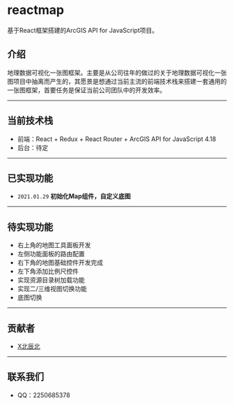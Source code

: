 # reactmap
基于React框架搭建的ArcGIS API for JavaScript项目。

## 介绍

地理数据可视化一张图框架。主要是从公司往年的做过的关于地理数据可视化一张图项目中抽离而产生的，其愿景是想通过当前主流的前端技术栈来搭建一套通用的一张图框架，首要任务是保证当前公司团队中的开发效率。

-----

## 当前技术栈

* 前端：React + Redux + React Router + ArcGIS API for JavaScript 4.18
* 后台：待定

-----

## 已实现功能

* `2021.01.29`  **初始化Map组件，自定义底图**

-----

## 待实现功能

* 右上角的地图工具面板开发
* 左侧功能面板的路由配置
* 右下角的地图基础控件开发完成
* 左下角添加比例尺控件
* 实现资源目录树加载功能
* 实现二/三维视图切换功能
* 底图切换

-----

## 贡献者

* [X北辰北](http://www.xbeichenbei.com/)

-----

## 联系我们

* QQ：2250685378